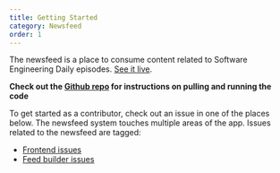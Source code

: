 ```yaml
---
title: Getting Started
category: Newsfeed
order: 1
---
```


The newsfeed is a place to consume content related to Software Engineering Daily episodes. [See it live](http://www.softwaredaily.com/#/feed).

**Check out the [Github repo](https://github.com/SoftwareEngineeringDaily/sedaily-feed-service) for instructions on pulling and running the code**

To get started as a contributor, check out an issue in one of the places below. The newsfeed system touches multiple areas of the app. Issues related to the newsfeed are tagged:
- [Frontend issues](https://github.com/SoftwareEngineeringDaily/sedaily-front-end/labels/newsfeed)
- [Feed builder issues](https://github.com/SoftwareEngineeringDaily/sedaily-feed-service/issues)
